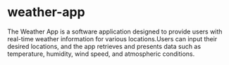 # weather-app
The Weather App is a software application designed to provide users with real-time weather information for various locations.Users can input their desired locations, and the app retrieves and presents data such as temperature, humidity, wind speed, and atmospheric conditions.
